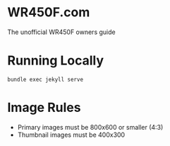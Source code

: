 # WR450F.com

The unofficial WR450F owners guide


# Running Locally
``` bundle exec jekyll serve ```

# Image Rules

* Primary images must be 800x600 or smaller (4:3)
* Thumbnail images must be 400x300

